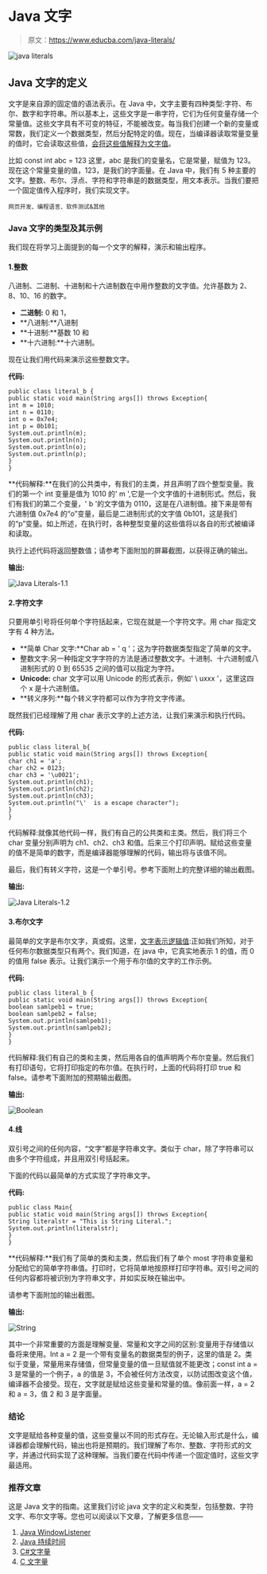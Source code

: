 # Java 文字

> 原文：<https://www.educba.com/java-literals/>

![java literals](img/7a5fd3799ce59d7ff134d64e586bf952.png)



## Java 文字的定义

文字是来自源的固定值的语法表示。在 Java 中，文字主要有四种类型:字符、布尔、数字和字符串。所以基本上，这些文字是一串字符，它们为任何变量存储一个常量值。这些文字具有不可变的特征，不能被改变。每当我们创建一个新的变量或常数，我们定义一个数据类型，然后分配特定的值。现在，当编译器读取常量变量的值时，它会读取这些值，[会将这些值解释为文字值](https://www.educba.com/c-plus-plus-literals/)。

比如 const int abc = 123 这里，abc 是我们的变量名，它是常量，赋值为 123。现在这个常量变量的值，123，是我们的字面量。在 Java 中，我们有 5 种主要的文字。整数、布尔、浮点、字符和字符串是的数据类型，用文本表示。当我们要把一个固定值传入程序时，我们实现文字。

<small>网页开发、编程语言、软件测试&其他</small>

### Java 文字的类型及其示例

我们现在将学习上面提到的每一个文字的解释，演示和输出程序。

#### 1.整数

八进制、二进制、十进制和十六进制数在中用作整数的文字值。允许基数为 2、8、10、16 的数字。

*   **二进制:** 0 和 1，
*   **八进制:**八进制
*   **十进制:**基数 10 和
*   **十六进制:**十六进制。

现在让我们用代码来演示这些整数文字。

**代码:**

```
public class literal_b {
public static void main(String args[]) throws Exception{
int m = 1010;
int n = 0110;
int o = 0x7e4;
int p = 0b101;
System.out.println(m);
System.out.println(n);
System.out.println(o);
System.out.println(p);
}
}
```

**代码解释:**在我们的公共类中，有我们的主类，并且声明了四个整型变量。我们的第一个 int 变量是值为 1010 的' m ',它是一个文字值的十进制形式。然后，我们有我们的第二个变量，' b '的文字值为 0110，这是在八进制值。接下来是带有六进制值 0x7e4 的“o”变量，最后是二进制形式的文字值 0b101，这是我们的“p”变量。如上所述，在执行时，各种整型变量的这些值将以各自的形式被编译和读取。

执行上述代码将返回整数值；请参考下面附加的屏幕截图，以获得正确的输出。

**输出:**

![Java Literals-1.1](img/87763ddf2627fc4945a138ac4c5d03a2.png)



#### 2.字符文字

只要用单引号将任何单个字符括起来，它现在就是一个字符文字。用 char 指定文字有 4 种方法。

*   **简单 Char 文字:**Char ab = ' q '；这为字符数据类型指定了简单的文字。
*   整数文字:另一种指定文字字符的方法是通过整数文字。十进制、十六进制或八进制形式的 0 到 65535 之间的值可以指定为字符。
*   **Unicode:** char 文字可以用 Unicode 的形式表示，例如' \ uxxx '，这里这四个 x 是十六进制值。
*   **转义序列:**每个转义字符都可以作为字符文字传递。

既然我们已经理解了用 char 表示文字的上述方法，让我们来演示和执行代码。

**代码:**

```
public class literal_b{
public static void main(String args[]) throws Exception{
char ch1 = 'a';
char ch2 = 0123;
char ch3 = '\u0021';
System.out.println(ch1);
System.out.println(ch2);
System.out.println(ch3);
System.out.println("\'  is a escape character");
}
}
```

代码解释:就像其他代码一样，我们有自己的公共类和主类。然后，我们将三个 char 变量分别声明为 ch1、ch2、ch3 和值。后来三个打印声明。赋给这些变量的值不是简单的数字，而是编译器能够理解的代码，输出将与该值不同。

最后，我们有转义字符，这是一个单引号。参考下面附上的完整详细的输出截图。

**输出:**

![Java Literals-1.2](img/633ad6dd9a04415b062eb29621f6f8ed.png)



#### 3.布尔文字

最简单的文字是布尔文字，真或假。这里，[文字表示逻辑值](https://www.educba.com/javascript-literals/):正如我们所知，对于任何布尔数据类型只有两个。我们知道，在 java 中，它真实地表示 1 的值，而 0 的值用 false 表示。让我们演示一个用于布尔值的文字的工作示例。

**代码:**

```
public class literal_b {
public static void main(String args[]) throws Exception{
boolean samlpeb1 = true;
boolean samlpeb2 = false;
System.out.println(samlpeb1);
System.out.println(samlpeb2);
}
}
```

代码解释:我们有自己的类和主类，然后用各自的值声明两个布尔变量。然后我们有打印语句，它将打印指定的布尔值。在执行时，上面的代码将打印 true 和 false。请参考下面附加的预期输出截图。

**输出:**

![Boolean](img/052a98598ee2d21cce859b836eb49501.png)



#### 4.线

双引号之间的任何内容，“文字”都是字符串文字。类似于 char，除了字符串可以由多个字符组成，并且用双引号括起来。

下面的代码以最简单的方式实现了字符串文字。

**代码:**

```
public class Main{
public static void main(String args[]) throws Exception{
String literalstr = "This is String Literal.";
System.out.println(literalstr);
}
}
```

**代码解释:**我们有了简单的类和主类，然后我们有了单个 most 字符串变量和分配给它的简单字符串值。打印时，它将简单地按原样打印字符串。双引号之间的任何内容都将被识别为字符串文字，并如实反映在输出中。

请参考下面附加的输出截图。

**输出:**

![String](img/b0e9c93b6ed57f560912e476dccc9236.png)



其中一个非常重要的方面是理解变量、常量和文字之间的区别:变量用于存储值以备将来使用。Int a = 2 是一个带有变量名的数据类型的例子，这里的值是 2。类似于变量，常量用来存储值，但常量变量的值一旦赋值就不能更改；const int a = 3 是常量的一个例子，a 的值是 3，不会被任何方法改变，以防试图改变这个值，编译器不会接受。现在，文字就是赋给这些变量和常量的值。像前面一样，a = 2 和 a = 3，值 2 和 3 是字面量。

### 结论

文字是赋给各种变量的值，这些变量以不同的形式存在。无论输入形式是什么，编译器都会理解代码，输出也将是预期的。我们理解了布尔、整数、字符形式的文字，并通过代码实现了这种理解。当我们要在代码中传递一个固定值时，这些文字最适用。

### 推荐文章

这是 Java 文字的指南。这里我们讨论 java 文字的定义和类型，包括整数、字符文字、布尔文字等。您也可以阅读以下文章，了解更多信息——

1.  [Java WindowListener](https://www.educba.com/java-windowlistener/)
2.  [Java 持续时间](https://www.educba.com/java-duration/)
3.  [C#文字量](https://www.educba.com/c-sharp-literals/)
4.  [C 文字量](https://www.educba.com/c-literals/)





